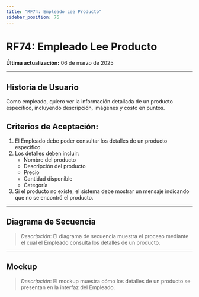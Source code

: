 ```yaml
---
title: "RF74: Empleado Lee Producto"
sidebar_position: 76
---
```


# RF74: Empleado Lee Producto

**Última actualización:** 06 de marzo de 2025

---

## Historia de Usuario

Como empleado, quiero ver la información detallada de un producto específico, incluyendo descripción, imágenes y costo en puntos.

## **Criterios de Aceptación:**

1. El Empleado debe poder consultar los detalles de un producto específico.
2. Los detalles deben incluir:
   - Nombre del producto
   - Descripción del producto
   - Precio
   - Cantidad disponible
   - Categoría
3. Si el producto no existe, el sistema debe mostrar un mensaje indicando que no se encontró el producto.

---

## **Diagrama de Secuencia**

> _Descripción_: El diagrama de secuencia muestra el proceso mediante el cual el Empleado consulta los detalles de un producto.

---

## **Mockup**

> _Descripción_: El mockup muestra cómo los detalles de un producto se presentan en la interfaz del Empleado.
